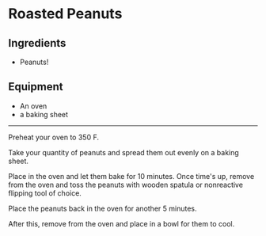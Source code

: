 # Roasted Peanuts

## Ingredients
* Peanuts!

## Equipment
* An oven
* a baking sheet
-----------------------------------

Preheat your oven to 350 F. 

Take your quantity of peanuts and spread them out evenly on a baking sheet. 

Place in the oven and let them bake for 10 minutes. 
Once time's up, remove from the oven and toss the peanuts with wooden spatula or nonreactive flipping tool of choice. 

Place the peanuts back in the oven for another 5 minutes.

After this, remove from the oven and place in a bowl for them to cool.





